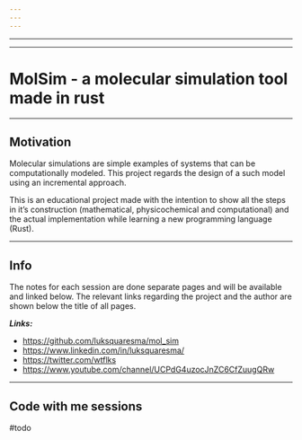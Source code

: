 ```yaml
---
---
---
```

---
---
# MolSim - a molecular simulation tool made in rust
---
## Motivation

Molecular simulations are simple examples of systems that can be computationally modeled. This project regards the design of a such model using an incremental approach. 

This is an educational project made with the intention to show all the steps in it’s construction (mathematical, physicochemical and computational) and the actual implementation while learning a new programming language (Rust).

---
## Info
The notes for each session are done separate pages and will be available and linked below. The relevant links regarding the project and the author are shown below the title of all pages.

***Links:***
- https://github.com/luksquaresma/mol_sim
- https://www.linkedin.com/in/luksquaresma/
- https://twitter.com/wtflks
- https://www.youtube.com/channel/UCPdG4uzocJnZC6CfZuugQRw
---
## Code with me sessions
#todo
